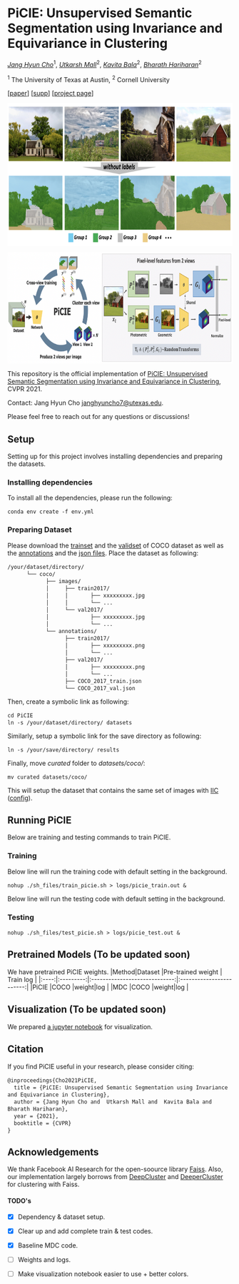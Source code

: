 # PiCIE: Unsupervised Semantic Segmentation using Invariance and Equivariance in Clustering

*[Jang Hyun Cho](https://sites.google.com/view/janghyuncho/)*<sup>1</sup>,
*[Utkarsh Mall](https://www.cs.cornell.edu/~utkarshm/)*<sup>2</sup>,
*[Kavita Bala](http://www.cs.cornell.edu/~kb/)*<sup>2</sup>,
*[Bharath Hariharan](http://home.bharathh.info)*<sup>2</sup>

<sup>1</sup> The University of Texas at Austin, <sup>2</sup> Cornell University

[[paper](https://openaccess.thecvf.com/content/CVPR2021/papers/Cho_PiCIE_Unsupervised_Semantic_Segmentation_Using_Invariance_and_Equivariance_in_Clustering_CVPR_2021_paper.pdf)] [[supp](https://openaccess.thecvf.com/content/CVPR2021/supplemental/Cho_PiCIE_Unsupervised_Semantic_CVPR_2021_supplemental.pdf)] [[project page](https://sites.google.com/view/picie-cvpr2021/home)]

<p align="center"> <img src='assets/teaser2.png' align="center" height="320px"> </p>
<p align="center"> <img src='assets/teaser.png' align="center" height="250px"> </p>

This repository is the official implementation of [PiCIE: Unsupervised Semantic Segmentation using Invariance and Equivariance in Clustering](https://openaccess.thecvf.com/content/CVPR2021/papers/Cho_PiCIE_Unsupervised_Semantic_Segmentation_Using_Invariance_and_Equivariance_in_Clustering_CVPR_2021_paper.pdf), CVPR 2021. 

Contact: Jang Hyun Cho [janghyuncho7@utexas.edu](mailto:janghyuncho7@utexas.edu). 

Please feel free to reach out for any questions or discussions!

## Setup
Setting up for this project involves installing dependencies and preparing the datasets. 

### Installing dependencies
To install all the dependencies, please run the following:
~~~
conda env create -f env.yml
~~~

### Preparing Dataset 
Please download the [trainset](http://images.cocodataset.org/zips/train2017.zip) and the [validset](http://images.cocodataset.org/zips/val2017.zip) of COCO dataset as well as the [annotations](http://calvin.inf.ed.ac.uk/wp-content/uploads/data/cocostuffdataset/stuffthingmaps_trainval2017.zip) and the [json files](http://images.cocodataset.org/annotations/annotations_trainval2017.zip). Place the dataset as following:
~~~
/your/dataset/directory/
      └── coco/
            ├── images/
            │     ├── train2017/
            │     │       ├── xxxxxxxxx.jpg
            │     │       └── ...
            │     └── val2017/
            │             ├── xxxxxxxxx.jpg
            │             └── ...
            └── annotations/
                  ├── train2017/
                  │       ├── xxxxxxxxx.png
                  │       └── ...
                  ├── val2017/
                  │       ├── xxxxxxxxx.png
                  │       └── ...
                  ├── COCO_2017_train.json
                  └── COCO_2017_val.json
~~~
Then, create a symbolic link as following:
~~~
cd PiCIE
ln -s /your/dataset/directory/ datasets 
~~~
Similarly, setup a symbolic link for the save directory as following:
~~~
ln -s /your/save/directory/ results
~~~
Finally, move *curated* folder to *datasets/coco/*:
~~~
mv curated datasets/coco/
~~~
This will setup the dataset that contains the same set of images with [IIC](https://github.com/xu-ji/IIC/blob/master/code/datasets/segmentation/cocostuff.py) ([config](https://github.com/xu-ji/IIC/blob/master/examples/commands.txt)).

## Running PiCIE 
Below are training and testing commands to train PiCIE. 
### Training
Below line will run the training code with default setting in the background. 
~~~
nohup ./sh_files/train_picie.sh > logs/picie_train.out & 
~~~
Below line will run the testing code with default setting in the background.
### Testing 
~~~
nohup ./sh_files/test_picie.sh > logs/picie_test.out &
~~~

## Pretrained Models (To be updated soon)
We have pretrained PiCIE weights. 
|Method|Dataset    |Pre-trained weight             | Train log                |
|:----:|:---------:|:-----------------------------:|:------------------------:|
|PiCIE |COCO       |weight|log  |
|MDC   |COCO       |weight|log  |



## Visualization (To be updated soon)
We prepared [a jupyter notebook](visualize.ipynb) for visualization.


## Citation
If you find PiCIE useful in your research, please consider citing:
```
@inproceedings{Cho2021PiCIE,
  title = {PiCIE: Unsupervised Semantic Segmentation using Invariance and Equivariance in Clustering},
  author = {Jang Hyun Cho and  Utkarsh Mall and  Kavita Bala and  Bharath Hariharan},
  year = {2021},
  booktitle = {CVPR}
}
```
## Acknowledgements 
We thank Facebook AI Research for the open-soource library [Faiss](https://github.com/facebookresearch/faiss). Also, our implementation largely borrows from [DeepCluster](https://github.com/facebookresearch/deepcluster) and [DeeperCluster](https://github.com/facebookresearch/DeeperCluster) for clustering with Faiss. 

#### TODO's
- [x] Dependency & dataset setup.
- [x] Clear up and add complete train & test codes. 
- [x] Baseline MDC code.
- [ ] Weights and logs.
- [ ] Make visualization notebook easier to use + better colors. 

